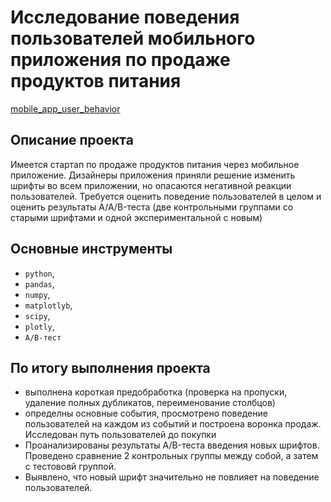 # Исследование поведения пользователей мобильного приложения по продаже продуктов питания

[mobile_app_user_behavior](https://github.com/MaratPshikhachev/repo_example_projects_of_Yandex.Practicum-data_analyst/blob/main/mobile_app_user_behavior/mobile_app_user_behavior.ipynb)

## Описание проекта

Имеется стартап по продаже продуктов питания через мобильное приложение.
Дизайнеры приложения приняли решение изменить шрифты во всем приложении, но опасаются негативной реакции пользователей. 
Требуется оценить поведение пользователей в целом и оценить результаты A/A/B-теста (две контрольными группами со старыми шрифтами и одной экспериментальной с новым)


## Основные инструменты
- `python`,
- `pandas`,
- `numpy`,
- `matplotlyb`,
- `scipy`,
- `plotly`,
- `A/B-тест`

## По итогу выполнения проекта

- выполнена короткая предобработка (проверка на пропуски, удаление полных дубликатов, переименование столбцов)
- определны основные события, просмотрено поведение пользователей на каждом из событий и построена воронка продаж. Исследован путь пользователей до покупки
- Проанализированы результаты A/B-теста введения новых шрифтов. Проведено сравнение 2 контрольных группы между собой, а затем с тестововй группой.
- Выявлено, что новый шрифт значительно не повлияет на поведение пользователей.
